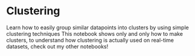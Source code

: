 # Clustering
Learn how to easily group similar datapoints into clusters by using simple clustering techniques
This notebook shows only and only how to make clusters, to understand how clustering is actually used on real-time datasets, check out my other notebooks!


